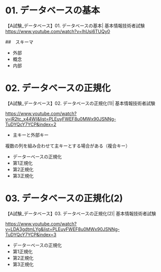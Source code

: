 # 01. データベースの基本
【A試験_データベース】01. データベースの基本| 基本情報技術者試験
https://www.youtube.com/watch?v=lhUsi6TUQy0

##　スキーマ

+ 外部
+ 概念
+ 内部

 # 02. データベースの正規化
【A試験_データベース】02. データベースの正規化(1)| 基本情報技術者試験

https://www.youtube.com/watch?v=jR2tc_x44WI&list=PLEuyFWEF8u0MWx90JSNNg-TuDYQcY7YCP&index=2

+ 主キーと外部キー

複数の列を組み合わせて主キーとする場合がある（複合キー）

+ データーベースの正規化
+ 第1正規化
+ 第2正規化
+ 第3正規化

# 03. データベースの正規化(2)

【A試験_データベース】03. データベースの正規化(2)| 基本情報技術者試験

https://www.youtube.com/watch?v=LDA3gdtmLYg&list=PLEuyFWEF8u0MWx90JSNNg-TuDYQcY7YCP&index=3


+ データーベースの正規化
+ 第1正規化
+ 第2正規化
+ 第3正規化